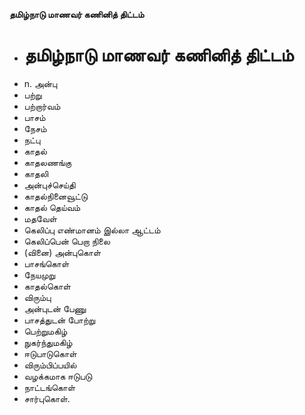 **தமிழ்நாடு மாணவர் கணினித் திட்டம்**
- # தமிழ்நாடு மாணவர் கணினித் திட்டம்
- n. அன்பு
- பற்று
- பற்றார்வம்
- பாசம்
- நேசம்
- நட்பு
- காதல்
- காதலணங்கு
- காதலி
- அன்புச்செய்தி
- காதல்நினைவூட்டு
- காதல் தெய்வம்
- மதவேள்
- கெலிப்பு எண்மானம் இல்லா ஆட்டம்
- கெலிப்பென் பெறா நிலை
- (வினை) அன்புகொள்
- பாசங்கொள்
- நேயமுறு
- காதல்கொள்
- விரும்பு
- அன்புடன் பேணு
- பாசத்துடன் போற்று
- பெற்றுமகிழ்
- நுகர்ந்துமகிழ்
- ஈடுபாடுகொள்
- விரும்பிப்பயில்
- வழக்கமாக ஈடுபடு
- நாட்டங்கொள்
- சார்புகொள்.

